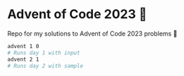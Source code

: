 # Advent of Code 2023 🎄
Repo for my solutions to Advent of Code 2023 problems 🎅
```sh
advent 1 0
# Runs day 1 with input
advent 2 1
# Runs day 2 with sample
```
